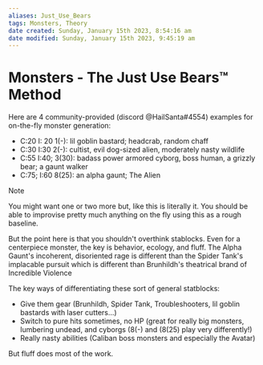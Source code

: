 ```yaml
---
aliases: Just_Use_Bears
tags: Monsters, Theory
date created: Sunday, January 15th 2023, 8:54:16 am
date modified: Sunday, January 15th 2023, 9:45:19 am
---
```

# Monsters - The Just Use Bears™ Method

Here are 4 community-provided (discord @HailSanta#4554) examples for on-the-fly monster generation:

- C:20 I: 20 1(-): lil goblin bastard; headcrab, random chaff
- C:30 I:30 2(-): cultist, evil dog-sized alien, moderately nasty wildlife
- C:55 I:40; 3(30): badass power armored cyborg, boss human, a grizzly bear; a gaunt walker
- C:75; I:60 8(25): an alpha gaunt; The Alien

> [!note]
> You might want one or two more but, like this is literally it. You should be able to improvise pretty much anything on the fly using this as a rough baseline.
>
> But the point here is that you shouldn't overthink stablocks. Even for a centerpiece monster, the key is behavior, ecology, and fluff.  The Alpha Gaunt's incoherent, disoriented rage is different than the Spider Tank's implacable pursuit which is different than Brunhildh's theatrical brand of Incredible Violence
>
> The key ways of differentiating these sort of general statblocks:
> - Give them gear (Brunhildh,  Spider Tank, Troubleshooters, lil goblin bastards with laser cutters...)
> - Switch to pure hits sometimes, no HP (great for really big monsters, lumbering undead, and cyborgs (8(-) and (8(25) play very differently!)
> - Really nasty abilities (Caliban boss monsters and especially the Avatar)
>
> But fluff does most of the work.